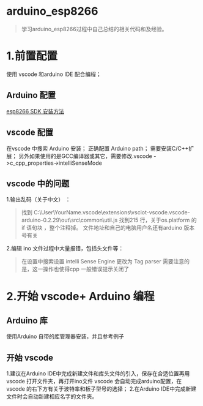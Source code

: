 # arduino_esp8266
>学习arduino_esp8266过程中自己总结的相关代码和及经验。
# 1.前置配置
使用 vscode 和arduino IDE 配合编程；

## Arduino 配置
[esp8266 SDK 安装方法](https://www.arduino.cn/thread-76029-1-1.html)

## vscode 配置
在vscode 中搜索 Arduino 安装；
正确配置 Arduino path；
需要安装C/C++扩展；
另外如果使用的是GCC编译器或其它，需要修改.vscode ->c_cpp_properties->intelliSenseMode

## vscode 中的问题
1.输出乱码（关于中文） ：
> 找到 C:\User\YourName\.vscode\extensions\vsciot-vscode.vscode-arduino-0.2.29\out\src\common\util.js
> 找到215 行，关于os.platform 的 if 语句块 ，整个注释掉。
> 文件地址和自己的电脑用户名还有arduino 版本号有关

2.编辑 ino 文件过程中大量报错，包括头文件等：
> 在设置中搜索设置 intelli Sense Engine 更改为 Tag parser 
> 需要注意的是，这一操作也使得cpp 一般错误提示关闭了

# 2.开始 vscode+ Arduino 编程
## Arduino 库
使用Arduino 自带的库管理器安装，并且参考例子
## 开始 vscode 
1.建议在Arduino IDE中完成新建文件和库头文件的引入，保存在合适位置再用　vscode 打开文件夹，再打开ino文件 vscode 会自动完成arduino配置，在vscode 的右下方有关于波特率和板子型号的选择；
2.在Arduino IDE中完成新建文件时会自动新建相应名字的文件夹。
